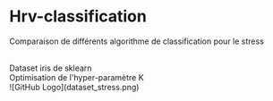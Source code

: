 # Hrv-classification
Comparaison de différents algorithme de classification pour le stress

<br/>
Dataset iris de sklearn
<br/>
Optimisation de l'hyper-paramètre K
<br/>
![GitHub Logo](dataset_stress.png)
<br/>
